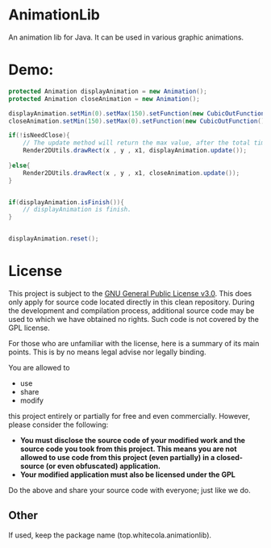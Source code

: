 # AnimationLib
An animation lib for Java. It can be used in various graphic animations.    

# Demo:
```java
protected Animation displayAnimation = new Animation();
protected Animation closeAnimation = new Animation();

displayAnimation.setMin(0).setMax(150).setFunction(new CubicOutFunction()).setTotalTime(260);
closeAnimation.setMin(150).setMax(0).setFunction(new CubicOutFunction()).setTotalTime(150);

if(!isNeedClose){
    // The update method will return the max value, after the total time.
    Render2DUtils.drawRect(x , y , x1, displayAnimation.update());
    
}else{
    Render2DUtils.drawRect(x , y , x1, closeAnimation.update());
}


if(displayAnimation.isFinish()){
    // displayAnimation is finish.
}


displayAnimation.reset();

```


# License
This project is subject to the [GNU General Public License v3.0](LICENSE). This does only apply for source code located directly in this clean repository. During the development and compilation process, additional source code may be used to which we have obtained no rights. Such code is not covered by the GPL license.

For those who are unfamiliar with the license, here is a summary of its main points. This is by no means legal advise nor legally binding.

You are allowed to
- use
- share
- modify

this project entirely or partially for free and even commercially. However, please consider the following:

- **You must disclose the source code of your modified work and the source code you took from this project. This means you are not allowed to use code from this project (even partially) in a closed-source (or even obfuscated) application.**
- **Your modified application must also be licensed under the GPL** 

Do the above and share your source code with everyone; just like we do.

## Other
If used, keep the package name (top.whitecola.animationlib).


